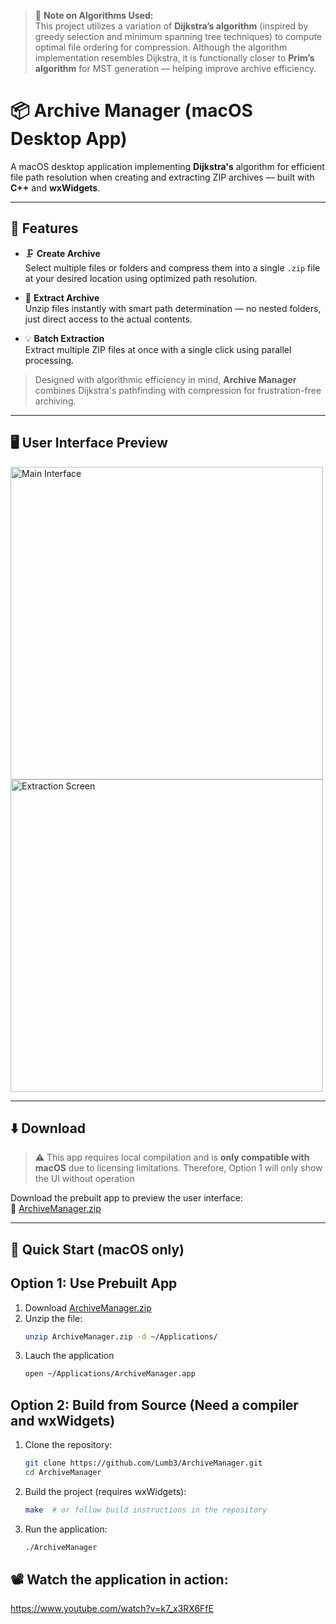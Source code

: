 > 🧠 **Note on Algorithms Used:**  
> This project utilizes a variation of **Dijkstra’s algorithm** (inspired by greedy selection and minimum spanning tree techniques) to compute optimal file ordering for compression. Although the algorithm implementation resembles Dijkstra, it is functionally closer to **Prim’s algorithm** for MST generation — helping improve archive efficiency.

# 📦 Archive Manager (macOS Desktop App)

A macOS desktop application implementing **Dijkstra's** algorithm for efficient file path resolution when creating and extracting ZIP archives — built with **C++** and **wxWidgets**.

---

## 🧩 Features

- 🗜️ **Create Archive**  
  Select multiple files or folders and compress them into a single `.zip` file at your desired location using optimized path resolution.

- 📂 **Extract Archive**  
  Unzip files instantly with smart path determination — no nested folders, just direct access to the actual contents.

- 💡 **Batch Extraction**  
  Extract multiple ZIP files at once with a single click using parallel processing.

> Designed with algorithmic efficiency in mind, **Archive Manager** combines Dijkstra's pathfinding with compression for frustration-free archiving.

---

## 🖥️ User Interface Preview

<img width="500" alt="Main Interface" src="https://github.com/user-attachments/assets/b34a3801-3e22-4104-ba3d-c8762caf1713">
<img width="500" alt="Extraction Screen" src="https://github.com/user-attachments/assets/9540b382-58c6-4d7b-8448-3288411a8e21">

---

## ⬇️ Download

> ⚠️ This app requires local compilation and is **only compatible with macOS** due to licensing limitations. Therefore, Option 1 will only show the UI without operation

Download the prebuilt app to preview the user interface:  
🔗 [ArchiveManager.zip](https://github.com/user-attachments/files/20624900/ArchiveManager.zip)

---

## 🚀 Quick Start (macOS only)

## Option 1: Use Prebuilt App 
1. Download [ArchiveManager.zip](https://github.com/user-attachments/files/20624900/ArchiveManager.zip)
2. Unzip the file:
   ```bash
   unzip ArchiveManager.zip -d ~/Applications/
3. Lauch the application
   ```bash
   open ~/Applications/ArchiveManager.app
## Option 2: Build from Source (Need a compiler and wxWidgets)
1. Clone the repository:
   ```bash
   git clone https://github.com/Lumb3/ArchiveManager.git
   cd ArchiveManager
2. Build the project (requires wxWidgets):
   ```bash
   make  # or follow build instructions in the repository
3. Run the application:
   ```bash
   ./ArchiveManager

## 📽️ Watch the application in action:
  https://www.youtube.com/watch?v=k7_x3RX6FfE
